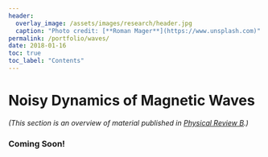 ```yaml
---
header:
  overlay_image: /assets/images/research/header.jpg
  caption: "Photo credit: [**Roman Mager**](https://www.unsplash.com)"
permalink: /portfolio/waves/
date: 2018-01-16
toc: true
toc_label: "Contents"
---
```


# Noisy Dynamics of Magnetic Waves

*(This section is an overview of material published in [Physical Review B][1].)*

### Coming Soon!

<!------------------------------------ FOOTER -------------------------------->
	
[1]: https://journals.aps.org/prb/abstract/10.1103/PhysRevB.93.144408
